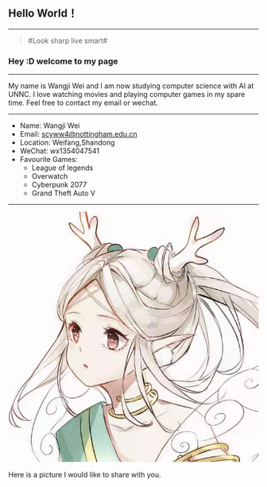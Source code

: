 ## Hello World！
***
> #Look sharp live smart#
### Hey :D welcome to my page
***
My name is Wangji Wei and I am now studying computer science with AI at UNNC.
I love watching movies and playing computer games in my spare time. 
Feel free to contact my email or wechat.
***
* Name: Wangji Wei
* Email: scyww4@nottingham.edu.cn
* Location: Weifang,Shandong
* WeChat: wx1354047541
* Favourite Games:
	* League of legends
	* Overwatch
	* Cyberpunk 2077
	* Grand Theft Auto V
***
![alt text](../images/yao.jpg)

Here is a picture I would like to share with you.